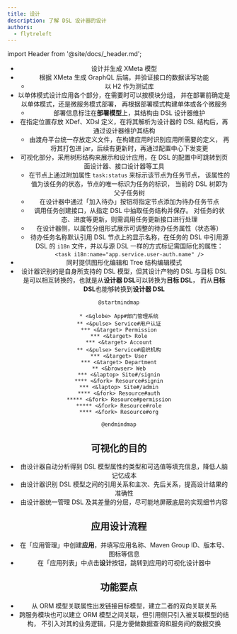 ```yaml
---
title: 设计
description: 了解 DSL 设计器的设计
authors:
  - flytreleft
---
```


import Header from '@site/docs/\_header.md';

<Header />

- 设计并生成 XMeta 模型
- 根据 XMeta 生成 GraphQL 后端，并验证接口的数据读写功能
  - 以 H2 作为测试库
- 以单体模式设计应用各个部分，在需要时可以按模块分组，
  并在部署前确定是以单体模式，还是微服务模式部署，
  再根据部署模式构建单体或各个微服务
  - 部署信息标注在**部署模型**上，其结构由 DSL 设计器维护
- 在指定位置存放 XDef、XDsl 定义，在将其解析为设计器的 DSL
  结构后，再通过设计器维护其结构
  - 由渡舟平台统一存放定义文件，在构建应用时识别应用所需要的定义，
    再将其打包进 jar，后续有更新时，再通过配置中心下发变更
- 可视化部分，采用树形结构来展示和设计应用，在 DSL
  的配置中可跳转到页面设计器、接口设计器等工具
  - 在节点上通过附加属性 `task:status` 来标示该节点为任务节点，
    该属性的值为该任务的状态，节点的唯一标识为任务的标识，
    当前的 DSL 树即为父子任务树
  - 在设计器中通过「加入待办」按钮将指定节点添加为待办任务节点
  - 调用任务创建接口，从指定 DSL 中抽取任务结构并保存。
    对任务的状态、进度等更新，则需调用任务更新接口进行处理
  - 在设计器侧，以属性分组形式展示可调整的待办任务属性（状态等）
  - 待办任务名称默认引用 DSL 节点上的显示名称，在任务的 DSL
    中引用源 DSL 的 `i18n` 文件，并以与源 DSL
    一样的方式标记需国际化的属性：`<task i18n:name="app.service.user-auth.name" />`
- 同时提供图形化编辑和 Tree 结构编辑模式
- 设计器识别的是自身所支持的 DSL 模型，但其设计产物的 DSL 与目标 DSL
  是可以相互转换的，也就是从**设计器 DSL**可以转换为**目标 DSL**，
  而从**目标 DSL**也能够转换到**设计器 DSL**

<!-- https://plantuml.com/mindmap-diagram -->

```plantuml
@startmindmap

* <&globe> App#部门管理系统
** <&pulse> Service#用户认证
*** <&target> Permission
*** <&target> Role
*** <&target> Account
** <&pulse> Service#组织机构
*** <&target> User
*** <&target> Department
** <&browser> Web
*** <&laptop> Site#/signin
**** <&fork> Resource#signin
*** <&laptop> Site#/admin
**** <&fork> Resource#auth
***** <&fork> Resource#permission
***** <&fork> Resource#role
**** <&fork> Resource#org

@endmindmap
```

## 可视化的目的

- 由设计器自动分析得到 DSL 模型属性的类型和可选值等填充信息，降低人脑记忆成本
- 由设计器识别 DSL 模型之间的引用关系和主次、先后关系，提高设计结果的准确性
- 由设计器统一管理 DSL 及其差量的分层，尽可能地屏蔽底层的实现细节内容

## 应用设计流程

- 在「应用管理」中创建**应用**，并填写应用名称、Maven Group ID、版本号、图标等信息
- 在「应用列表」中点击**设计**按钮，跳转到应用的可视化设计器中

## 功能要点

- 从 ORM 模型关联属性出发链接目标模型，建立二者的双向关联关系
- 跨服务模块也可以建立 ORM 模型之间关联，但引用侧只引入被关联模型的结构，
  不引入对其的业务逻辑，只是方便做数据查询和服务间的数据交换

